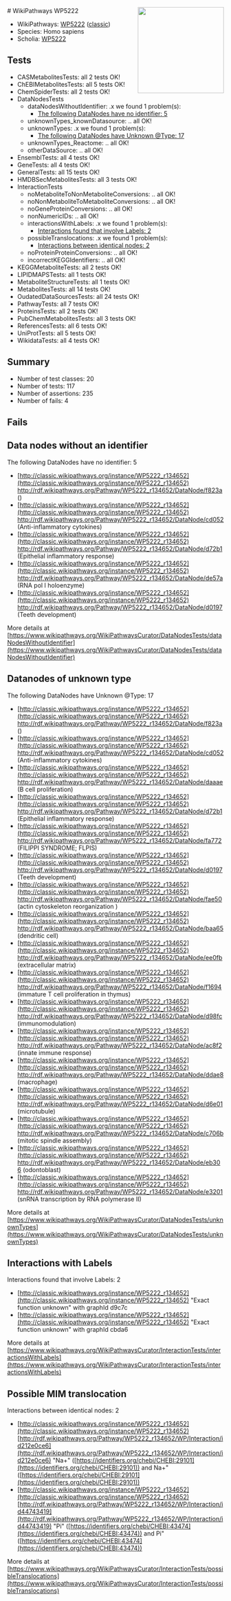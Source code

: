 <img style="float: right; width: 200px" src="https://upload.wikimedia.org/wikipedia/commons/thumb/8/83/Wplogo_with_text_500.png/640px-Wplogo_with_text_500.png" />
# WikiPathways WP5222

* WikiPathways: [WP5222](https://wikipathways.org/pathways/WP5222) ([classic](https://classic.wikipathways.org/instance/WP5222))
* Species: Homo sapiens
* Scholia: [WP5222](https://scholia.toolforge.org/wikipathways/WP5222)
## Tests
* CASMetabolitesTests: all 2 tests OK!
* ChEBIMetabolitesTests: all 5 tests OK!
* ChemSpiderTests: all 2 tests OK!
* DataNodesTests
    * dataNodesWithoutIdentifier: .x we found 1 problem(s):
        * [The following DataNodes have no identifier: 5](#d2d32fa4)
    * unknownTypes_knownDatasource: .. all OK!
    * unknownTypes: .x we found 1 problem(s):
        * [The following DataNodes have Unknown @Type: 17](#ef950838)
    * unknownTypes_Reactome: .. all OK!
    * otherDataSource: .. all OK!
* EnsemblTests: all 4 tests OK!
* GeneTests: all 4 tests OK!
* GeneralTests: all 15 tests OK!
* HMDBSecMetabolitesTests: all 3 tests OK!
* InteractionTests
    * noMetaboliteToNonMetaboliteConversions: .. all OK!
    * noNonMetaboliteToMetaboliteConversions: .. all OK!
    * noGeneProteinConversions: .. all OK!
    * nonNumericIDs: .. all OK!
    * interactionsWithLabels: .x we found 1 problem(s):
        * [Interactions found that involve Labels: 2](#630d2679)
    * possibleTranslocations: .x we found 1 problem(s):
        * [Interactions between identical nodes: 2](#1c118207)
    * noProteinProteinConversions: .. all OK!
    * incorrectKEGGIdentifiers: .. all OK!
* KEGGMetaboliteTests: all 2 tests OK!
* LIPIDMAPSTests: all 1 tests OK!
* MetaboliteStructureTests: all 1 tests OK!
* MetabolitesTests: all 14 tests OK!
* OudatedDataSourcesTests: all 24 tests OK!
* PathwayTests: all 7 tests OK!
* ProteinsTests: all 2 tests OK!
* PubChemMetabolitesTests: all 3 tests OK!
* ReferencesTests: all 6 tests OK!
* UniProtTests: all 5 tests OK!
* WikidataTests: all 4 tests OK!


## Summary

* Number of test classes: 20
* Number of tests: 117
* Number of assertions: 235
* Number of fails: 4

## Fails

<a name="d2d32fa4" />

## Data nodes without an identifier

The following DataNodes have no identifier: 5

* [http://classic.wikipathways.org/instance/WP5222_r134652](http://classic.wikipathways.org/instance/WP5222_r134652) http://rdf.wikipathways.org/Pathway/WP5222_r134652/DataNode/f823a ()
* [http://classic.wikipathways.org/instance/WP5222_r134652](http://classic.wikipathways.org/instance/WP5222_r134652) http://rdf.wikipathways.org/Pathway/WP5222_r134652/DataNode/cd052 (Anti-inflammatory
cytokines)
* [http://classic.wikipathways.org/instance/WP5222_r134652](http://classic.wikipathways.org/instance/WP5222_r134652) http://rdf.wikipathways.org/Pathway/WP5222_r134652/DataNode/d72b1 (Epithelial inflammatory response)
* [http://classic.wikipathways.org/instance/WP5222_r134652](http://classic.wikipathways.org/instance/WP5222_r134652) http://rdf.wikipathways.org/Pathway/WP5222_r134652/DataNode/de57a (RNA pol I holoenzyme)
* [http://classic.wikipathways.org/instance/WP5222_r134652](http://classic.wikipathways.org/instance/WP5222_r134652) http://rdf.wikipathways.org/Pathway/WP5222_r134652/DataNode/d0197 (Teeth development)


More details at [https://www.wikipathways.org/WikiPathwaysCurator/DataNodesTests/dataNodesWithoutIdentifier](https://www.wikipathways.org/WikiPathwaysCurator/DataNodesTests/dataNodesWithoutIdentifier)

<a name="ef950838" />

## Datanodes of unknown type

The following DataNodes have Unknown @Type: 17

* [http://classic.wikipathways.org/instance/WP5222_r134652](http://classic.wikipathways.org/instance/WP5222_r134652) http://rdf.wikipathways.org/Pathway/WP5222_r134652/DataNode/f823a ()
* [http://classic.wikipathways.org/instance/WP5222_r134652](http://classic.wikipathways.org/instance/WP5222_r134652) http://rdf.wikipathways.org/Pathway/WP5222_r134652/DataNode/cd052 (Anti-inflammatory
cytokines)
* [http://classic.wikipathways.org/instance/WP5222_r134652](http://classic.wikipathways.org/instance/WP5222_r134652) http://rdf.wikipathways.org/Pathway/WP5222_r134652/DataNode/daaae (B cell proliferation)
* [http://classic.wikipathways.org/instance/WP5222_r134652](http://classic.wikipathways.org/instance/WP5222_r134652) http://rdf.wikipathways.org/Pathway/WP5222_r134652/DataNode/d72b1 (Epithelial inflammatory response)
* [http://classic.wikipathways.org/instance/WP5222_r134652](http://classic.wikipathways.org/instance/WP5222_r134652) http://rdf.wikipathways.org/Pathway/WP5222_r134652/DataNode/fa772 (FILIPPI SYNDROME; FLPIS)
* [http://classic.wikipathways.org/instance/WP5222_r134652](http://classic.wikipathways.org/instance/WP5222_r134652) http://rdf.wikipathways.org/Pathway/WP5222_r134652/DataNode/d0197 (Teeth development)
* [http://classic.wikipathways.org/instance/WP5222_r134652](http://classic.wikipathways.org/instance/WP5222_r134652) http://rdf.wikipathways.org/Pathway/WP5222_r134652/DataNode/fae50 (actin cytoskeleton reorganization )
* [http://classic.wikipathways.org/instance/WP5222_r134652](http://classic.wikipathways.org/instance/WP5222_r134652) http://rdf.wikipathways.org/Pathway/WP5222_r134652/DataNode/baa65 (dendritic cell)
* [http://classic.wikipathways.org/instance/WP5222_r134652](http://classic.wikipathways.org/instance/WP5222_r134652) http://rdf.wikipathways.org/Pathway/WP5222_r134652/DataNode/ee0fb (extracellular matrix)
* [http://classic.wikipathways.org/instance/WP5222_r134652](http://classic.wikipathways.org/instance/WP5222_r134652) http://rdf.wikipathways.org/Pathway/WP5222_r134652/DataNode/f1694 (immature T cell
proliferation in thymus)
* [http://classic.wikipathways.org/instance/WP5222_r134652](http://classic.wikipathways.org/instance/WP5222_r134652) http://rdf.wikipathways.org/Pathway/WP5222_r134652/DataNode/d98fc (immunomodulation)
* [http://classic.wikipathways.org/instance/WP5222_r134652](http://classic.wikipathways.org/instance/WP5222_r134652) http://rdf.wikipathways.org/Pathway/WP5222_r134652/DataNode/ac8f2 (innate immune response)
* [http://classic.wikipathways.org/instance/WP5222_r134652](http://classic.wikipathways.org/instance/WP5222_r134652) http://rdf.wikipathways.org/Pathway/WP5222_r134652/DataNode/ddae8 (macrophage)
* [http://classic.wikipathways.org/instance/WP5222_r134652](http://classic.wikipathways.org/instance/WP5222_r134652) http://rdf.wikipathways.org/Pathway/WP5222_r134652/DataNode/d6e01 (microtubule)
* [http://classic.wikipathways.org/instance/WP5222_r134652](http://classic.wikipathways.org/instance/WP5222_r134652) http://rdf.wikipathways.org/Pathway/WP5222_r134652/DataNode/c706b (mitotic spindle
assembly)
* [http://classic.wikipathways.org/instance/WP5222_r134652](http://classic.wikipathways.org/instance/WP5222_r134652) http://rdf.wikipathways.org/Pathway/WP5222_r134652/DataNode/eb306 (odontoblast)
* [http://classic.wikipathways.org/instance/WP5222_r134652](http://classic.wikipathways.org/instance/WP5222_r134652) http://rdf.wikipathways.org/Pathway/WP5222_r134652/DataNode/e3201 (snRNA transcription by RNA polymerase II)


More details at [https://www.wikipathways.org/WikiPathwaysCurator/DataNodesTests/unknownTypes](https://www.wikipathways.org/WikiPathwaysCurator/DataNodesTests/unknownTypes)

<a name="630d2679" />

## Interactions with Labels

Interactions found that involve Labels: 2

* [http://classic.wikipathways.org/instance/WP5222_r134652](http://classic.wikipathways.org/instance/WP5222_r134652) "Exact function unknown" with graphId d9c7c
* [http://classic.wikipathways.org/instance/WP5222_r134652](http://classic.wikipathways.org/instance/WP5222_r134652) "Exact function unknown" with graphId cbda6


More details at [https://www.wikipathways.org/WikiPathwaysCurator/InteractionTests/interactionsWithLabels](https://www.wikipathways.org/WikiPathwaysCurator/InteractionTests/interactionsWithLabels)

<a name="1c118207" />

## Possible MIM translocation

Interactions between identical nodes: 2

* [http://classic.wikipathways.org/instance/WP5222_r134652](http://classic.wikipathways.org/instance/WP5222_r134652) [http://rdf.wikipathways.org/Pathway/WP5222_r134652/WP/Interaction/id212e0ce6](http://rdf.wikipathways.org/Pathway/WP5222_r134652/WP/Interaction/id212e0ce6) "Na+" ([https://identifiers.org/chebi/CHEBI:29101](https://identifiers.org/chebi/CHEBI:29101)) and 
Na+" ([https://identifiers.org/chebi/CHEBI:29101](https://identifiers.org/chebi/CHEBI:29101))
* [http://classic.wikipathways.org/instance/WP5222_r134652](http://classic.wikipathways.org/instance/WP5222_r134652) [http://rdf.wikipathways.org/Pathway/WP5222_r134652/WP/Interaction/id44743419](http://rdf.wikipathways.org/Pathway/WP5222_r134652/WP/Interaction/id44743419) "Pi" ([https://identifiers.org/chebi/CHEBI:43474](https://identifiers.org/chebi/CHEBI:43474)) and 
Pi" ([https://identifiers.org/chebi/CHEBI:43474](https://identifiers.org/chebi/CHEBI:43474))


More details at [https://www.wikipathways.org/WikiPathwaysCurator/InteractionTests/possibleTranslocations](https://www.wikipathways.org/WikiPathwaysCurator/InteractionTests/possibleTranslocations)

